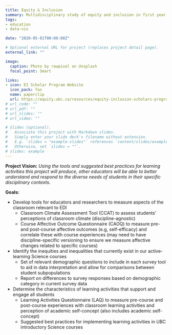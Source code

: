 ```yaml
---
title: Equity & Inclusion
summary: Multidisciplinary study of equity and inclusion in first year Physcics, Chemistry and Biology courses at University of British Columbia.
tags:
- education
- data-vis

date: "2020-05-01T00:00:00Z"

# Optional external URL for project (replaces project detail page).
external_link: ""

image:
  caption: Photo by rawpixel on Unsplash
  focal_point: Smart

links:
- icon: EI Scholar Program Website
  icon_pack: fas
  name: paperclip
  url: https://equity.ubc.ca/resources/equity-inclusion-scholars-program/
# url_code: ""
# url_pdf: ""
# url_slides: ""
# url_video: ""

# Slides (optional).
#   Associate this project with Markdown slides.
#   Simply enter your slide deck's filename without extension.
#   E.g. `slides = "example-slides"` references `content/slides/example-slides.md`.
#   Otherwise, set `slides = ""`.
# slides: example
---
```


**Project Vision:** *Using the tools and suggested best practices for learning activities this project will produce, other educators will be able to better understand and respond to the diverse needs of students in their specific disciplinary contexts.*

**Goals:**

- Develop tools for educators and researchers to measure aspects of the classroom  relevant to EDI
    - Classroom Climate Assessment Tool (CCAT) to assess students’ perceptions of  classroom climate (discipline-agnostic)
    - Course Affective Outcome Questionnaire (CAOQ) to measure pre- and post-course affective outcomes (e.g, self-efficacy) and correlate these with course experiences (may need to have discipline-specific versioning to ensure we measure affective changes related to specific courses)
- Identify the inequities and inequalities that currently exist in our active-learning  Science courses
    - Set of relevant demographic questions to include in each survey tool to aid in data interpretation and allow for comparisons between student subpopulations 
    - Report on differences to survey responses based on demographic category in current survey data
- Determine the characteristics of learning activities that support and engage all students
    - Learning Activities Questionnaire (LAQ) to measure pre-course and post-course experiences with classroom learning activities and perception of academic self-concept (also includes academic self-concept)
    - Suggested best practices for implementing learning activities in UBC introductory Science courses


